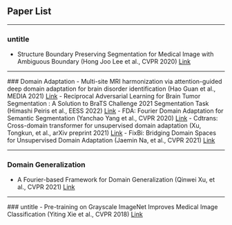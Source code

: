 ## Paper List
<hr>

### untitle
- Structure Boundary Preserving Segmentation for Medical Image with Ambiguous Boundary (Hong Joo Lee et al., CVPR 2020) <a href="https://openaccess.thecvf.com/content_CVPR_2020/papers/Lee_Structure_Boundary_Preserving_Segmentation_for_Medical_Image_With_Ambiguous_Boundary_CVPR_2020_paper.pdf">Link</a>

<hr>
### Domain Adaptation
- Multi-site MRI harmonization via attention-guided deep domain adaptation for brain disorder identification (Hao Guan et al., MEDIA 2021) <a href="https://mingxia.web.unc.edu/wp-content/uploads/sites/12411/2021/11/end-to-end-MRI-harmonization_MedIA2021.pdf">Link</a>
- Reciprocal Adversarial Learning for Brain Tumor Segmentation : A Solution to BraTS Challenge 2021 Segmentation Task (Himashi Peiris et al., EESS 2022) <a href="https://arxiv.org/pdf/2201.03777.pdf">Link</a>
- FDA: Fourier Domain Adaptation for Semantic Segmentation (Yanchao Yang et al., CVPR 2020) <a href="https://openaccess.thecvf.com/content_CVPR_2020/papers/Yang_FDA_Fourier_Domain_Adaptation_for_Semantic_Segmentation_CVPR_2020_paper.pdf">Link</a>
- Cdtrans: Cross-domain transformer for unsupervised domain adaptation (Xu, Tongkun, et al., arXiv preprint 2021) <a href="https://arxiv.org/pdf/2109.06165.pdf">Link</a>
- FixBi: Bridging Domain Spaces for Unsupervised Domain Adaptation (Jaemin Na, et al., CVPR 2021) <a href="https://arxiv.org/pdf/2011.09230v2.pdf">Link</a>
<hr>

### Domain Generalization
- A Fourier-based Framework for Domain Generalization (Qinwei Xu, et al., CVPR 2021) <a href="https://openaccess.thecvf.com/content/CVPR2021/papers/Xu_A_Fourier-Based_Framework_for_Domain_Generalization_CVPR_2021_paper.pdf">Link</a>
<hr>
### untitle
- Pre-training on Grayscale ImageNet Improves Medical Image Classification (Yiting Xie et al., CVPR 2018) <a href="https://openaccess.thecvf.com/content_ECCVW_2018/papers/11134/Xie_Pre-training_on_Grayscale_ImageNet_Improves_Medical_Image_Classification_ECCVW_2018_paper.pdf">Link</a>
